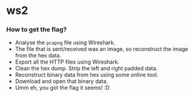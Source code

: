 # ws2

### How to get the flag?
* Analyse the `pcapng` file using Wireshark.
* The file that is sent/received was an image, so reconstruct the image from the hex data.
* Export all the HTTP files using Wireshark.
* Clean the hex dump. Strip the left and right padded data.
* Reconstruct binary data from hex using some online tool.
* Download and open that binary data.
* Umm eh, you got the flag it seems! :D